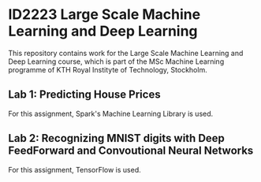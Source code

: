 # ID2223 Large Scale Machine Learning and Deep Learning  

This repository contains work for the Large Scale Machine Learning and Deep Learning course, which is part of the MSc Machine Learning programme of KTH Royal Instityte of Technology, Stockholm.  

## Lab 1: Predicting House Prices 

For this assignment, Spark's Machine Learning Library is used.

## Lab 2: Recognizing MNIST digits with Deep FeedForward and Convoutional Neural Networks 

For this assignment, TensorFlow is used.

